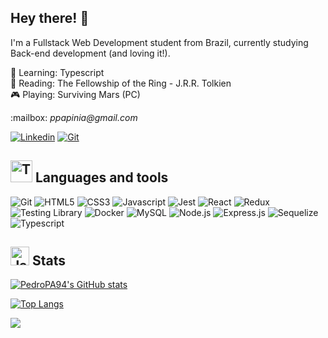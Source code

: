 ## Hey there! 👋

I'm a Fullstack Web Development student from Brazil, currently studying Back-end development (and loving it!).

📓 Learning: Typescript  
📖 Reading: The Fellowship of the Ring - J.R.R. Tolkien  
🎮 Playing: Surviving Mars (PC)  

<div align="left">
<p> :mailbox: <i>ppapinia@gmail.com</i></p>
<a href='https://www.linkedin.com/in/pedro-papini-de-araujo/'><img src='https://img.shields.io/badge/LinkedIn-0077B5?style=for-the-badge&logo=linkedin&logoColor=white' alt='Linkedin' /></a> 
<a href='https://pedropa94.github.io/'><img src='https://img.shields.io/badge/-Portfolio-orange?style=for-the-badge&logoColor=white' alt='Git' /></a>
</div>

## <img src='https://media4.giphy.com/media/WUlplcMpOCEmTGBtBW/giphy.gif?cid=ecf05e47titjn7zgwqfuqw951hurz0fq9xj3630z78pkdbbq&rid=giphy.gif&ct=s' alt='Typing cat' width="35" height="auto" />   Languages and tools

<div>
    <img src='https://img.shields.io/badge/GIT-E44C30?style=for-the-badge&logo=git&logoColor=white' alt='Git' />
    <img src='https://img.shields.io/badge/HTML5-E34F26?style=for-the-badge&logo=html5&logoColor=white' alt='HTML5' />
    <img src='https://img.shields.io/badge/CSS3-1572B6?style=for-the-badge&logo=css3&logoColor=white' alt='CSS3' />
    <img src='https://img.shields.io/badge/JavaScript-F7DF1E?style=for-the-badge&logo=javascript&logoColor=black' alt='Javascript' />
    <img src='https://img.shields.io/badge/Jest-C21325?style=for-the-badge&logo=jest&logoColor=white' alt='Jest' />
    <img src='https://camo.githubusercontent.com/bc36950d6c166f5696b1125829b4ee56992aa40c4bf0b6f1f5d262795d5192d7/68747470733a2f2f696d672e736869656c64732e696f2f62616467652f52656163742d3331413846463f7374796c653d666f722d7468652d6261646765266c6f676f3d7265616374266c6f676f436f6c6f723d626c61636b' alt='React' />
    <img src='https://img.shields.io/badge/Redux-593D88?style=for-the-badge&logo=redux&logoColor=white' alt='Redux' />
    <img src='https://img.shields.io/badge/-TestingLibrary-%23E33332?style=for-the-badge&logo=testing-library&logoColor=white' alt='Testing Library' />
    <img src='https://img.shields.io/badge/Docker-2CA5E0?style=for-the-badge&logo=docker&logoColor=white' alt='Docker' />
    <img src='https://img.shields.io/badge/MySQL-005C84?style=for-the-badge&logo=mysql&logoColor=white' alt='MySQL' />
    <img src='https://img.shields.io/badge/Node.js-339933?style=for-the-badge&logo=nodedotjs&logoColor=white' alt='Node.js' />
    <img src='https://img.shields.io/badge/express.js-%23404d59.svg?style=for-the-badge&logo=express&logoColor=%2361DAFB' alt='Express.js' />
    <img src='https://img.shields.io/badge/Sequelize-52B0E7?style=for-the-badge&logo=Sequelize&logoColor=white' alt='Sequelize' />
    <img src='https://img.shields.io/badge/TypeScript-007ACC?style=for-the-badge&logo=typescript&logoColor=white' alt='Typescript' />
</div>

## <img src='https://media3.giphy.com/media/cjExA4kq4KVFtkMLUH/giphy.gif?cid=790b761170de37c2882a8ccd2a4b2994cf616d28b5e5b55d&rid=giphy.gif&ct=s' alt='Jake the dog' width="30" height="auto" />  Stats
[![PedroPA94's GitHub stats](https://github-readme-stats.vercel.app/api?username=PedroPA94&show_icons=true&theme=gruvbox)](https://github.com/anuraghazra/github-readme-stats)

[![Top Langs](https://github-readme-stats.vercel.app/api/top-langs/?username=PedroPA94&theme=gruvbox&layout=compact)](https://github.com/anuraghazra/github-readme-stats)


![](https://komarev.com/ghpvc/?username=PedroPA94&color=d4a12d)

<!--
<a href='https://www.codewars.com/users/PedroPA94'><img src='https://www.codewars.com/users/PedroPA94/badges/micro' alt='Codewars badge'/></a>
-->

<!--
<table width="320px">
    <tbody>
        <tr valign="top">
            <td width="80px" align="center">
              <span>Git</span><br>
              <img height="32px" src="https://github.com/devicons/devicon/blob/master/icons/git/git-plain.svg">
            </td>
            <td width="80px" align="center">
              <span>HTML</span><br>
              <img height="32" src="https://github.com/devicons/devicon/blob/master/icons/html5/html5-plain.svg">
            </td>
            <td width="80px" align="center">
              <span>CSS</span><br>
              <img height="32" src="https://github.com/devicons/devicon/blob/master/icons/css3/css3-plain.svg">
            </td>
            <td width="80px" align="center">
              <span>Javascript</span><br>
              <img height="32px" src="https://github.com/devicons/devicon/blob/master/icons/javascript/javascript-plain.svg">
            </td>
            <td width="80px" align="center">
              <span>Jest</span><br>
              <img height="32px" src="https://github.com/devicons/devicon/blob/master/icons/jest/jest-plain.svg">
            </td>
            <td width="80px" align="center">
              <span>React</span><br>
              <img height="32px" src="https://github.com/devicons/devicon/blob/master/icons/react/react-original.svg">
            </td>
            <td width="80px" align="center">
              <span>Redux</span><br>
              <img height="32px" src="https://github.com/devicons/devicon/blob/master/icons/redux/redux-original.svg">
            </td>
            <td width="80px" align="center">
              <span>Docker</span><br>
              <img height="32px" src="https://github.com/devicons/devicon/blob/master/icons/docker/docker-plain.svg">
            </td>
            <td width="80px" align="center">
              <span>MySQL</span><br>
              <img height="32px" src="https://github.com/devicons/devicon/blob/master/icons/mysql/mysql-plain.svg">
            </td>
            <td width="80px" align="center">
              <span>Node.js</span><br>
              <img height="32px" src="https://github.com/devicons/devicon/blob/master/icons/nodejs/nodejs-plain.svg">
            </td>
        </tr>
    </tbody>
</table>


-->


<!--
**PedroPA94/PedroPA94** is a ✨ _special_ ✨ repository because its `README.md` (this file) appears on your GitHub profile.

Here are some ideas to get you started:

- 🔭 I’m currently working on ...
- 🌱 I’m currently learning ...
- 👯 I’m looking to collaborate on ...
- 🤔 I’m looking for help with ...
- 💬 Ask me about ...
- 📫 How to reach me: ...
- 😄 Pronouns: ...
- ⚡ Fun fact: ...
-->
